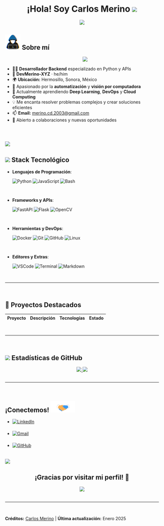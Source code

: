 <h1 align="center"><b>¡Hola! Soy Carlos Merino</b> <img src="https://media.giphy.com/media/hvRJCLFzcasrR4ia7z/giphy.gif" width="35"></h1>

<p align="center">
  <a href="https://github.com/DenverCoder1/readme-typing-svg">
    <img src="https://readme-typing-svg.herokuapp.com?font=Fira+Code&color=00BFFF&size=25&center=true&vCenter=true&width=600&height=100&lines=¡Hola!+Soy+Carlos+Merino;Desarrollador+Backend+%7C+DevMerino-XYZ;Apasionado+por+la+Automatización;Visión+por+Computadora+y+APIs;Hermosillo,+Sonora+🇲🇽;¡Siempre+aprendiendo+algo+nuevo!">
  </a>
</p>


## <picture><img src="https://github.com/0xAbdulKhalid/0xAbdulKhalid/raw/main/assets/mdImages/about_me.gif" width="50px"></picture> **Sobre mí**

<picture> 
  <img align="right" src="https://media.giphy.com/media/13HgwGsXF0aiGY/giphy.gif" width="250px">
</picture>

<br>

- 👨‍💻 **Desarrollador Backend** especializado en Python y APIs
- 🎯 **DevMerino-XYZ** · he/him
- 🌍 **Ubicación:** Hermosillo, Sonora, México
- 🚀 Apasionado por la **automatización** y **visión por computadora**
- 🌱 Actualmente aprendiendo **Deep Learning**, **DevOps** y **Cloud Computing**
- 💡 Me encanta resolver problemas complejos y crear soluciones eficientes
- 📫 **Email:** [merino.cd.2003@gmail.com](mailto:merino.cd.2003@gmail.com)
- 🤝 Abierto a colaboraciones y nuevas oportunidades

<br><br>

<img src="https://user-images.githubusercontent.com/73097560/115834477-dbab4500-a447-11eb-908a-139a6edaec5c.gif">

## <img src="https://media2.giphy.com/media/QssGEmpkyEOhBCb7e1/giphy.gif?cid=ecf05e47a0n3gi1bfqntqmob8g9aid1oyj2wr3ds3mg700bl&rid=giphy.gif" width="25"><b> Stack Tecnológico</b>

<p align="center">

- **Lenguajes de Programación**:
    
    ![Python](https://img.shields.io/badge/Python-3776AB?style=for-the-badge&logo=python&logoColor=white)
    ![JavaScript](https://img.shields.io/badge/JavaScript-F7DF1E?style=for-the-badge&logo=javascript&logoColor=black)
    ![Bash](https://img.shields.io/badge/Bash-4EAA25?style=for-the-badge&logo=gnubash&logoColor=white)

<br>   
    
- **Frameworks y APIs**:

   ![FastAPI](https://img.shields.io/badge/FastAPI-009688?style=for-the-badge&logo=fastapi&logoColor=white)
   ![Flask](https://img.shields.io/badge/Flask-000000?style=for-the-badge&logo=flask&logoColor=white)
   ![OpenCV](https://img.shields.io/badge/OpenCV-5C3EE8?style=for-the-badge&logo=opencv&logoColor=white)

<br>

- **Herramientas y DevOps**:

    ![Docker](https://img.shields.io/badge/Docker-2496ED?style=for-the-badge&logo=docker&logoColor=white)
    ![Git](https://img.shields.io/badge/Git-F05032?style=for-the-badge&logo=git&logoColor=white)
    ![GitHub](https://img.shields.io/badge/GitHub-181717?style=for-the-badge&logo=github&logoColor=white)
    ![Linux](https://img.shields.io/badge/Linux-FCC624?style=for-the-badge&logo=linux&logoColor=black)
    
<br>

- **Editores y Extras**:

    ![VSCode](https://img.shields.io/badge/VSCode-0078d7?style=for-the-badge&logo=visual-studio-code&logoColor=white)
    ![Terminal](https://img.shields.io/badge/Terminal-000000?style=for-the-badge&logo=gnubash&logoColor=white)
    ![Markdown](https://img.shields.io/badge/Markdown-000000?style=for-the-badge&logo=markdown&logoColor=white)

</p>

<br>

---

<br>

## 🚀 **Proyectos Destacados**

| Proyecto | Descripción | Tecnologías | Estado |
|----------|-------------|-------------|---------|


<br>

---

<br>

## <img src="https://media.giphy.com/media/iY8CRBdQXODJSCERIr/giphy.gif" width="35"><b> Estadísticas de GitHub</b>

<div align="center">

<a href="https://github.com/DevMerino-XYZ/">
  <img src="https://github-readme-stats.vercel.app/api?username=DevMerino-XYZ&include_all_commits=true&count_private=true&show_icons=true&line_height=20&title_color=7A7ADB&icon_color=2234AE&text_color=D3D3D3&bg_color=0,000000,130F40" width="450"/>
  <img src="https://github-readme-stats.vercel.app/api/top-langs?username=DevMerino-XYZ&show_icons=true&locale=es&layout=compact&line_height=20&title_color=7A7ADB&icon_color=2234AE&text_color=D3D3D3&bg_color=0,000000,130F40" width="375"/>

</a>

</div>

<br>

---

<br>

## <b>¡Conectemos!</b> <img src="https://github.com/0xAbdulKhalid/0xAbdulKhalid/raw/main/assets/mdImages/handshake.gif" width="80">

<div align='left'>

<ul>

<li>
<a href="https://linkedin.com/in/carlos-merino-dev" target="_blank">
<img src="https://img.shields.io/badge/LinkedIn-Carlos%20Merino-0A66C2?style=for-the-badge&logo=linkedin&logoColor=white" alt="LinkedIn" style="margin-bottom: 5px;"/>
</a>
</li>

<br>

<li>
<a href="mailto:merino.cd.2003@gmail.com" target="_blank">
<img src="https://img.shields.io/badge/Gmail-merino.cd.2003@gmail.com-EA4335?style=for-the-badge&logo=gmail&logoColor=white" alt="Gmail" style="margin-bottom: 5px;" />
</a>
</li>

<br>

<li>
<a href="https://github.com/DevMerino-XYZ" target="_blank">
<img src="https://img.shields.io/badge/GitHub-DevMerino--XYZ-181717?style=for-the-badge&logo=github&logoColor=white" alt="GitHub" style="margin-bottom: 5px;"/>
</a>
</li>
	
</ul>
</div>

<br>

<img src="https://user-images.githubusercontent.com/73097560/115834477-dbab4500-a447-11eb-908a-139a6edaec5c.gif">

<br>

<div align='center'>

## <b>¡Gracias por visitar mi perfil! 🚀</b>

<img src="https://media.giphy.com/media/3o7aD2saalBwwftBIY/giphy.gif" width="100">

</div>

<br>

---

<br>

**Créditos:** [Carlos Merino](https://github.com/DevMerino-XYZ) | **Última actualización:** Enero 2025 
